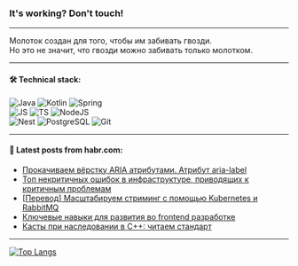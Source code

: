 ### It's working? Don't touch!

---
Молоток создан для того, чтобы им забивать гвозди. <br>
Но это не значит, что гвозди можно забивать только молотком.

---

#### 🛠️ Technical stack:

![Java](https://img.shields.io/badge/Java-informational?logo=Oracle&style=flat&logoColor=white&color=FF4500)
![Kotlin](https://img.shields.io/badge/Kotlin-informational?logo=Kotlin&style=flat&logoColor=white&color=774D97)
![Spring](https://img.shields.io/badge/SpringBoot-informational?logo=SpringBoot&style=flat&logoColor=white&color=6DB33F) <br>
![JS](https://img.shields.io/badge/JS-informational?logo=javaScript&style=flat&logoColor=black&color=F7Df1E)
![TS](https://img.shields.io/badge/TypeScript-informational?logo=typeScript&style=flat&logoColor=black&color=0667A8)
![NodeJS](https://img.shields.io/badge/NodeJS-informational?logo=node.js&style=flat&logoColor=white&color=70A760) <br>
![Nest](https://img.shields.io/badge/NestJS-informational?logo=NestJS&style=flat&logoColor=white&color=E0234E)
![PostgreSQL](https://img.shields.io/badge/PostgreSQL-informational?logo=PostgreSQL&style=flat&logoColor=white&color=DAA520)
![Git](https://img.shields.io/badge/Git-informational?logo=git&style=flat&logoColor=white&color=778899)

___

#### 💬 Latest posts from habr.com:

<!-- BLOG-POST-LIST:START -->
- [Прокачиваем вёрстку ARIA атрибутами. Атрибут aria-label](https://habr.com/ru/companies/ruvds/articles/764670/?utm_source=habrahabr&utm_medium=rss&utm_campaign=764670)
- [Топ некритичных ошибок в инфраструктуре, приводящих к критичным проблемам](https://habr.com/ru/companies/oleg-bunin/articles/766288/?utm_source=habrahabr&utm_medium=rss&utm_campaign=766288)
- [[Перевод] Масштабируем стриминг c помощью Kubernetes и RabbitMQ](https://habr.com/ru/articles/766432/?utm_source=habrahabr&utm_medium=rss&utm_campaign=766432)
- [Ключевые навыки для развития во frontend разработке](https://habr.com/ru/articles/766444/?utm_source=habrahabr&utm_medium=rss&utm_campaign=766444)
- [Касты при наследовании в C++: читаем стандарт](https://habr.com/ru/articles/766436/?utm_source=habrahabr&utm_medium=rss&utm_campaign=766436)
<!-- BLOG-POST-LIST:END -->

---
[![Top Langs](https://github-readme-stats-git-master-advtsetting-gmailcom.vercel.app/api/top-langs/?username=zloylis&langs_count=10&hide_title=false&title_color=e6edf3&size_weight=0.5&count_weight=0.5&layout=compact&hide_border=true&theme=dracula)](https://github.com/zloylis)

<!-- ![GitHub stats](https://github-readme-stats-git-master-advtsetting-gmailcom.vercel.app/api?username=zloylis&show_icons=true&hide_border=true&theme=dracula&hide_title=true&include_all_commits=true&count_private=true&hide=contribs&hide_rank=true) -->
